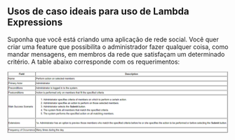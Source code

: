 ## Usos de caso ideais para uso de Lambda Expressions

Suponha que você está criando uma aplicação de rede social. Você quer criar uma feature que possibilita o administrador fazer qualquer coisa, como mandar mensagens, em membros da rede que satisfaçam um determinado critério. A table abaixo corresponde com os requerimentos:

![Requerimentos](/LambdaTutorial/assets/../assets/Capturar.png)

